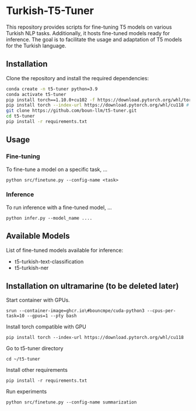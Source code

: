 # Turkish-T5-Tuner

This repository provides scripts for fine-tuning T5 models on various Turkish NLP tasks. Additionally, it hosts fine-tuned models ready for inference. The goal is to facilitate the usage and adaptation of T5 models for the Turkish language.

## Installation

Clone the repository and install the required dependencies:

```bash
conda create -n t5-tuner python=3.9
conda activate t5-tuner
pip install torch==1.10.0+cu102 -f https://download.pytorch.org/whl/torch_stable.html # for TETAM
pip install torch --index-url https://download.pytorch.org/whl/cu118 # for UltraMarine 
git clone https://github.com/boun-llm/t5-tuner.git
cd t5-tuner
pip install -r requirements.txt
```
## Usage
### Fine-tuning
To fine-tune a model on a specific task, ... 
```
python src/finetune.py --config-name <task>
```
### Inference
To run inference with a fine-tuned model, ...
```
python infer.py --model_name .... 
```

## Available Models
List of fine-tuned models available for inference:
- t5-turkish-text-classification
- t5-turkish-ner


## Installation on ultramarine (to be deleted later)

Start container with GPUs. 

`srun --container-image=ghcr.io\#bouncmpe/cuda-python3 --cpus-per-task=10 --gpus=1
 --pty bash`


Install torch compatible with GPU 

`pip install torch --index-url https://download.pytorch.org/whl/cu118`

Go to t5-tuner directory 

`cd ~/t5-tuner`

Install other requirements

`pip install -r requirements.txt`

Run experiments

`python src/finetune.py --config-name summarization`

